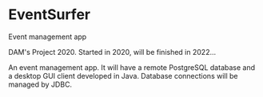 # EventSurfer
Event management app

DAM's Project 2020. Started in 2020, will be finished in 2022...

An event management app. It will have a remote PostgreSQL database and a desktop GUI client developed in Java. Database
connections will be managed by JDBC.

